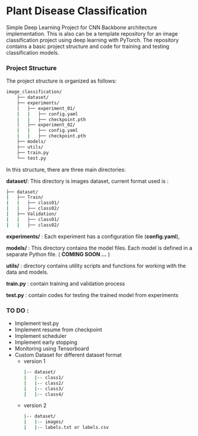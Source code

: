 # Plant Disease Classification
Simple Deep Learning Project for CNN Backbone architecture implementation. This is also can be a template repository for an image classification project using deep learning with PyTorch. The repository contains a basic project structure and code for training and testing classification models.

### Project Structure
The project structure is organized as follows:
```bash
image_classification/
    ├── dataset/
    ├── experiments/
    │   ├── experiment_01/
    |   |   ├── config.yaml
    |   |   ├── checkpoint.pth
    │   ├── experiment_02/
    |   |   ├── config.yaml
    |   |   ├── checkpoint.pth
    ├── models/
    ├── utils/
    ├── train.py
    └── test.py
```
In this structure, there are three main directories:

__dataset/__: This directory is images dataset, current format used is :
```bash
├── dataset/
|   ├── Train/
|   |   ├── class01/
|   |   ├── class02/
|   ├── Validation/
|   |   ├── class01/
|   |   ├── class02/
```
__experiments/__ : Each experiment has a configuration file (__config.yaml__), 

__models/__ : This directory contains the model files. Each model is defined in a separate Python file. ( __COMING SOON ...__ )

__utils/__ : directory contains utility scripts and functions for working with the data and models.

__train.py__ : contain training and validation process

__test.py__ : contain codes for testing the trained model from experiments

### __TO DO__ :

- Implement test.py
- Implement resume from checkpoint
- Implement scheduler
- Implement early stopping
- Monitoring using Tensorboard
- Custom Dataset for different dataset format
    - version 1
        ```bash
        |-- dataset/
        |   |-- class1/
        |   |-- class2/
        |   |-- class3/
        |   |-- class4/
        ```
    - version 2    
        ```bash
        |-- dataset/
        |   |-- images/
        |   |-- labels.txt or labels.csv
        ```        

        